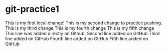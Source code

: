 # git-practice1

This is my first local change!
This is my second change to practice pushing.
This is my third change
This is my fourth change
This is my fifth change 
This line was added directly on Github.
Second line added on GitHub
Third line added on GitHub
Fourth line added on GitHub
Fifth line added on GitHub
